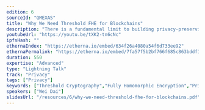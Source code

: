 ```yaml
---
edition: 6
sourceId: "QMEXAS"
title: "Why We Need Threshold FHE for Blockchains"
description: "There is a fundamental limit to building privacy-preserving applications in ZK. For example, we do not know how to replicate applications such as Uniswap and Aave in zero knowledge where complete privacy for users is achieved. This talk introduces how threshold FHE can help fill the gap ZK tech leave us desiring--privacy for shared-state applications."
youtubeUrl: "https://youtu.be/tXK2-tn6cNc"
ipfsHash: ""
ethernaIndex: "https://etherna.io/embed/634f26a4080a54f6d733ee92"
ethernaPermalink: "https://etherna.io/embed/7fa57f5b2bf766f685c863bddf1054cfe9a4c687b7d747f8b8b20283da58569c"
duration: 550
expertise: "Advanced"
type: "Lightning Talk"
track: "Privacy"
tags: ["Privacy"]
keywords: ["Threshold Cryptography","Fully Homomorphic Encryption","Privacy"]
speakers: ["Wei Dai"]
slidesUrl: "/resources/6/why-we-need-threshold-fhe-for-blockchains.pdf"
---
```

